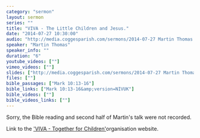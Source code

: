 ```yaml
---
category: "sermon"
layout: sermon
series: ""
title: "VIVA - The Little Children and Jesus."
date: "2014-07-27 10:30:00"
audio: "http://media.coggesparish.com/sermons/2014-07-27 Martin Thomas.mp3"
speaker: "Martin Thomas"
speaker_info: ""
duration: "6"
youtube_videos: [""]
vimeo_videos: [""]
slides: ["http://media.coggesparish.com/sermons/2014-07-27 Martin Thomas.pdf"]
files: [""]
bible_passages: ["Mark 10:13-16"]
bible_links: ["Mark 10:13-16&amp;version=NIVUK"]
bible_videos: [""]
bible_videos_links: [""]
---
```


Sorry, the Bible reading and second half of Martin's talk were not recorded.

Link to the ['VIVA - Together for Children'](http://www.viva.org "Opens a link to the 'VIVA' organisation website.")organisation website.
